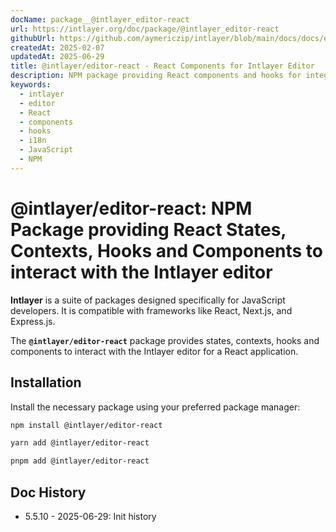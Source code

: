 ```yaml
---
docName: package__@intlayer_editor-react
url: https://intlayer.org/doc/package/@intlayer_editor-react
githubUrl: https://github.com/aymericzip/intlayer/blob/main/docs/docs/en/packages/@intlayer/editor-react/index.md
createdAt: 2025-02-07
updatedAt: 2025-06-29
title: @intlayer/editor-react - React Components for Intlayer Editor
description: NPM package providing React components and hooks for integrating the Intlayer visual editor into React applications for internationalization.
keywords:
  - intlayer
  - editor
  - React
  - components
  - hooks
  - i18n
  - JavaScript
  - NPM
---
```


# @intlayer/editor-react: NPM Package providing React States, Contexts, Hooks and Components to interact with the Intlayer editor

**Intlayer** is a suite of packages designed specifically for JavaScript developers. It is compatible with frameworks like React, Next.js, and Express.js.

The **`@intlayer/editor-react`** package provides states, contexts, hooks and components to interact with the Intlayer editor for a React application.

## Installation

Install the necessary package using your preferred package manager:

```bash
npm install @intlayer/editor-react
```

```bash
yarn add @intlayer/editor-react
```

```bash
pnpm add @intlayer/editor-react
```

## Doc History

- 5.5.10 - 2025-06-29: Init history
